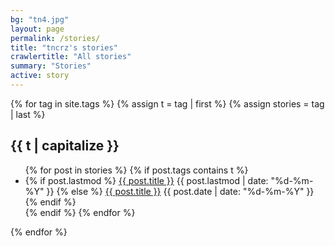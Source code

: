 ```yaml
---
bg: "tn4.jpg"
layout: page
permalink: /stories/
title: "tncrz's stories"
crawlertitle: "All stories"
summary: "Stories"
active: story
---
```


{% for tag in site.tags %}
  {% assign t = tag | first %}
  {% assign stories = tag | last %}

  <h2 class="category-key" id="{{ t | downcase }}">{{ t | capitalize }}</h2>

  <ul class="year">
    {% for post in stories %}
      {% if post.tags contains t %}
        <li>
          {% if post.lastmod %}
            <a href="{{ post.url | relative_url}}">{{ post.title }}</a>
            <span class="date">{{ post.lastmod | date: "%d-%m-%Y"  }}</span>
          {% else %}
            <a href="{{ post.url | relative_url}}">{{ post.title }}</a>
            <span class="date">{{ post.date | date: "%d-%m-%Y"  }}</span>
          {% endif %}
        </li>
      {% endif %}
    {% endfor %}
  </ul>

{% endfor %}
